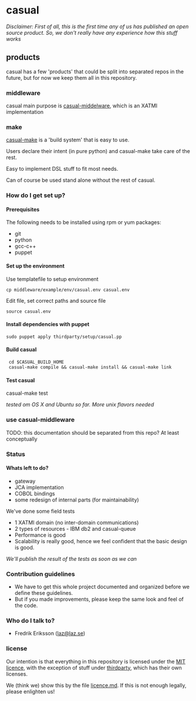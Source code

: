 # casual

*Disclaimer: First of all, this is the first time any of us has published an open source product. So, we don't really have any
experience how this stuff works*

## products

casual has a few 'products' that could be split into separated repos in the future, but for now
we keep them all in this repository.

### middleware
casual main purpose is [casual-middelware](/middleware/readme.md), which is an XATMI implementation

### make
[casual-make](/tools/casual/make/readme.md) is a 'build system' that is easy to use.

Users declare their intent (in pure python) and casual-make take care of the rest.

Easy to implement DSL stuff to fit most needs.

Can of course be used stand alone without the rest of casual.

### How do I get set up? ###

#### Prerequisites
The following needs to be installed using rpm or yum packages:

 * git
 * python
 * gcc-c++
 * puppet

#### Set up the environment
Use templatefile to setup environment

    cp middleware/example/env/casual.env casual.env

Edit file, set correct paths and source file

    source casual.env

#### Install dependencies with puppet
    sudo puppet apply thirdparty/setup/casual.pp

#### Build casual
     cd $CASUAL_BUILD_HOME
     casual-make compile && casual-make install && casual-make link

#### Test casual

casual-make test


*tested om OS X and Ubuntu so far. More unix flavors needed* 
     

### use casual-middleware
TODO: this documentation should be separated from this repo? At least conceptually

### Status

#### Whats left to do?
* gateway
* JCA implementation
* COBOL bindings
* some redesign of internal parts (for maintainability)

We've done some field tests

* 1 XATMI domain (no inter-domain communications)
* 2 types of resources - IBM db2 and casual-queue
* Performance is good
* Scalability is really good, hence we feel confident that the basic design is good.

*We'll publish the result of the tests as soon as we can*

### Contribution guidelines ###

* We have to get this whole project documented and organized before we define these guidelines.
* But if you made improvements, please keep the same look and feel of the code.

### Who do I talk to? ###

* Fredrik Eriksson (laz@laz.se)


### license
Our intention is that everything in this repository is licensed under the [MIT licence](https://opensource.org/licenses/MIT),
with the exception of stuff under [thirdparty](/thirdparty/readme.md), which has their own licenses.

We (think we) show this by the file [licence.md](/license.md). If this is not enough legally, please enlighten us!
